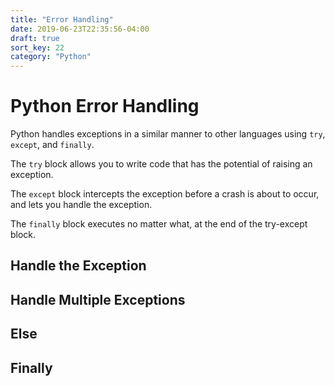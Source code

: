 ```yaml
---
title: "Error Handling"
date: 2019-06-23T22:35:56-04:00
draft: true
sort_key: 22
category: "Python"
---
```


# Python Error Handling

Python handles exceptions in a similar manner to other languages using `try`,
`except`, and `finally`.

The `try` block allows you to write code that has the potential of raising an exception.

The `except` block intercepts the exception before a crash is about to occur, and
lets you handle the exception.

The `finally` block executes no matter what, at the end of the try-except block.

## Handle the Exception

## Handle Multiple Exceptions

## Else

## Finally 
